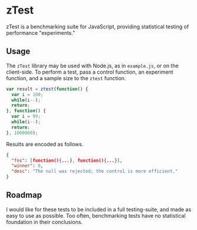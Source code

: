 zTest
=====
zTest is a benchmarking suite for JavaScript, providing statistical testing of performance "experiments."

Usage
-----
The `zTest` library may be used with Node.js, as in `example.js`, or on the client-side. To perform a test, pass a control function, an experiment function, and a sample size to the `ztest` function.

```javascript
var result = ztest(function() {
  var i = 100;
  while(i--);
  return;
}, function() {
  var i = 99;
  while(i--);
  return;
}, 1000000);
```

Results are encoded as follows.

```json
{
  "fns": [function(){...}, function(){...}],
  "winner": 0,
  "desc": "The null was rejected; the control is more efficient."
}
```

Roadmap
-------
I would like for these tests to be included in a full testing-suite, and made as easy to use as possible. Too often, benchmarking tests have no statistical foundation in their conclusions.
